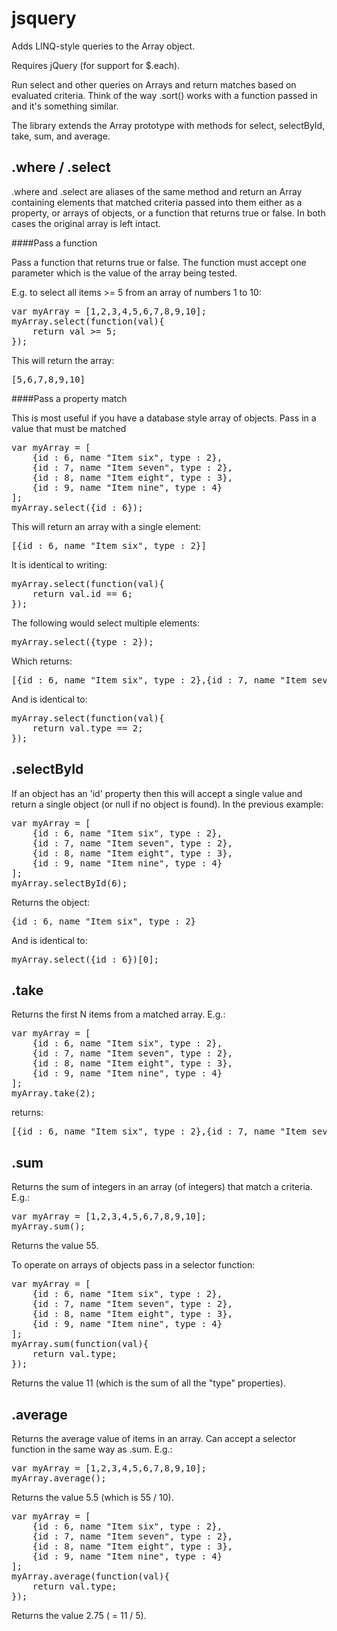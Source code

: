 jsquery
=======

Adds LINQ-style queries to the Array object.

Requires jQuery (for support for $.each).

Run select and other queries on Arrays and return matches based on evaluated criteria. Think of the way .sort() works with a function passed in and it's something similar.

The library extends the Array prototype with methods for select, selectById, take, sum, and average.

.where / .select
---
.where and .select are aliases of the same method and return an Array containing elements that matched criteria passed into them either as a property, or arrays of objects, or a function that returns true or false. In both cases the original array is left intact.

####Pass a function

Pass a function that returns true or false. The function must accept one parameter which is the value of the array being tested.

E.g. to select all items >= 5 from an array of numbers 1 to 10:
<pre>
var myArray = [1,2,3,4,5,6,7,8,9,10];
myArray.select(function(val){
	return val >= 5;
});
</pre>

This will return the array:

<pre>[5,6,7,8,9,10]</pre>

####Pass a property match

This is most useful if you have a database style array of objects. Pass in a value that must be matched

<pre>
var myArray = [
	{id : 6, name "Item six", type : 2},
	{id : 7, name "Item seven", type : 2},
	{id : 8, name "Item eight", type : 3},
	{id : 9, name "Item nine", type : 4}
];
myArray.select({id : 6});
</pre>

This will return an array with a single element:

<pre>[{id : 6, name "Item six", type : 2}]</pre>

It is identical to writing:

<pre>
myArray.select(function(val){
	return val.id == 6;
});
</pre>

The following would select multiple elements:

<pre>
myArray.select({type : 2});
</pre>

Which returns:

<pre>[{id : 6, name "Item six", type : 2},{id : 7, name "Item seven", type : 2}]</pre>

And is identical to:

<pre>
myArray.select(function(val){
	return val.type == 2;
});
</pre>

.selectById
---

If an object has an 'id' property then this will accept a single value and return a single object (or null if no object is found). In the previous example:

<pre>
var myArray = [
	{id : 6, name "Item six", type : 2},
	{id : 7, name "Item seven", type : 2},
	{id : 8, name "Item eight", type : 3},
	{id : 9, name "Item nine", type : 4}
];
myArray.selectById(6);
</pre>

Returns the object:

<pre>{id : 6, name "Item six", type : 2}</pre>

And is identical to:

<pre>
myArray.select({id : 6})[0];
</pre>

.take
---

Returns the first N items from a matched array. E.g.:

<pre>
var myArray = [
	{id : 6, name "Item six", type : 2},
	{id : 7, name "Item seven", type : 2},
	{id : 8, name "Item eight", type : 3},
	{id : 9, name "Item nine", type : 4}
];
myArray.take(2);
</pre>

returns:

<pre>[{id : 6, name "Item six", type : 2},{id : 7, name "Item seven", type : 2}]</pre>

.sum
---

Returns the sum of integers in an array (of integers) that match a criteria. E.g.:

<pre>
var myArray = [1,2,3,4,5,6,7,8,9,10];
myArray.sum();
</pre>

Returns the value 55.

To operate on arrays of objects pass in a selector function:

<pre>
var myArray = [
	{id : 6, name "Item six", type : 2},
	{id : 7, name "Item seven", type : 2},
	{id : 8, name "Item eight", type : 3},
	{id : 9, name "Item nine", type : 4}
];
myArray.sum(function(val){
	return val.type;
});
</pre>

Returns the value 11 (which is the sum of all the "type" properties).

.average
---

Returns the average value of items in an array. Can accept a selector function in the same way as .sum. E.g.:

<pre>
var myArray = [1,2,3,4,5,6,7,8,9,10];
myArray.average();
</pre>

Returns the value 5.5 (which is 55 / 10).

<pre>
var myArray = [
	{id : 6, name "Item six", type : 2},
	{id : 7, name "Item seven", type : 2},
	{id : 8, name "Item eight", type : 3},
	{id : 9, name "Item nine", type : 4}
];
myArray.average(function(val){
	return val.type;
});
</pre>

Returns the value 2.75 ( = 11 / 5).
